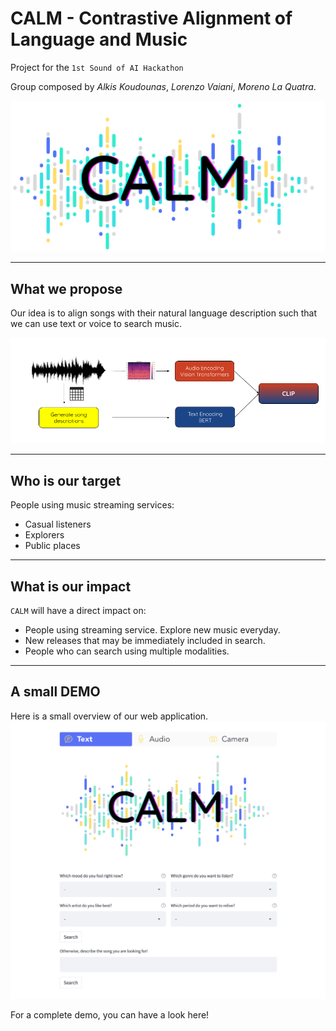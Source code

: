 # CALM - Contrastive Alignment of Language and Music

Project for the ``1st Sound of AI Hackathon``

Group composed by *Alkis Koudounas*, *Lorenzo Vaiani*, *Moreno La Quatra*.

![CALM](images/logo.png?raw=true)

***

## What we propose
Our idea is to align songs with their natural language description such that we can use text or voice to search music.

![Architecture](images/basic_architecture_v2.png?raw=true)

***

## Who is our target
People using music streaming services:
* Casual listeners 
* Explorers
* Public places

***

## What is our impact
``CALM`` will have a direct impact on:
* People using streaming service. Explore new music everyday.
* New releases that may be immediately included in search.
* People who can search using multiple modalities.

***

## A small DEMO
Here is a small overview of our web application.
![App](images/app.png?raw=true)

For a complete demo, you can have a look here!

